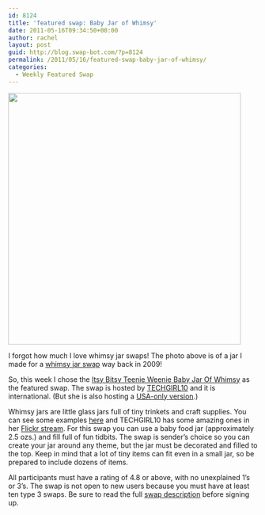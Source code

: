 ```yaml
---
id: 8124
title: 'featured swap: Baby Jar of Whimsy'
date: 2011-05-16T09:34:50+00:00
author: rachel
layout: post
guid: http://blog.swap-bot.com/?p=8124
permalink: /2011/05/16/featured-swap-baby-jar-of-whimsy/
categories:
  - Weekly Featured Swap
---
```

[<img src="http://blog.swap-bot.com/wp-content/uploads/2011/05/whimseyjar.jpg" alt="" title="whimseyjar" width="470" height="508" class="alignnone size-full wp-image-8125" />](http://www.flickr.com/photos/rlj/3445992286/in/set-72157602135475903/)

I forgot how much I love whimsy jar swaps! The photo above is of a jar I made for a [whimsy jar swap](http://www.swap-bot.com/swap/show/33807) way back in 2009!

So, this week I chose the [Itsy Bitsy Teenie Weenie Baby Jar Of Whimsy](http://www.swap-bot.com/swap/show/90343) as the featured swap. The swap is hosted by [TECHGIRL10](http://www.swap-bot.com/user:TECHGIRL10) and it is international. (But she is also hosting a [USA-only version](http://www.swap-bot.com/swap/show/90330).)

Whimsy jars are little glass jars full of tiny trinkets and craft supplies. You can see some examples [here](http://www.google.com/search?q=whimsy+jar&hl=en&prmd=ivns&source=lnms&tbm=isch&ei=t2HDTd-5Mo_Atge32vyLBA&sa=X&oi=mode_link&ct=mode&cd=2&ved=0CAsQ_AUoAQ&biw=1501&bih=651) and TECHGIRL10 has some amazing ones in her [Flickr stream](http://www.flickr.com/photos/techgirl10/). For this swap you can use a baby food jar (approximately 2.5 ozs.) and fill full of fun tidbits. The swap is sender&#8217;s choice so you can create your jar around any theme, but the jar must be decorated and filled to the top. Keep in mind that a lot of tiny items can fit even in a small jar, so be prepared to include dozens of items. 

All participants must have a rating of 4.8 or above, with no unexplained 1&#8217;s or 3&#8217;s. The swap is not open to new users because you must have at least ten type 3 swaps. Be sure to read the full [swap description](http://www.swap-bot.com/swap/show/90343) before signing up.
